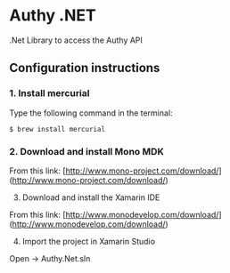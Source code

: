 # Authy .NET


.Net Library to access the Authy API

## Configuration instructions

### 1. Install mercurial

Type the following command in the terminal:

    $ brew install mercurial


### 2. Download and install Mono MDK

From this link: [http://www.mono-project.com/download/] (http://www.mono-project.com/download/)

3. Download and install the Xamarin IDE

From this link: [http://www.monodevelop.com/download/] (http://www.monodevelop.com/download/)

4. Import the project in Xamarin Studio

Open -> Authy.Net.sln